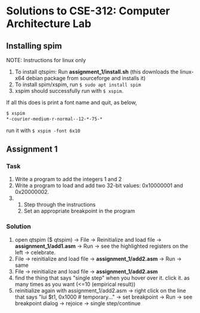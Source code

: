 # Solutions to CSE-312: Computer Architecture Lab

## Installing spim
NOTE: Instructions for linux only
1. To install qtspim: Run **assignment\_1/install.sh** (this downloads the linux-x64 debian package from sourceforge and installs it)
2. To install spim/xspim, run `$ sudo apt install spim`
3. xspim should successfully run with `$ xspim`.

If all this does is print a font name and quit, as below,
```bash
$ xspim
*-courier-medium-r-normal--12-*-75-*
```
run it with `$ xspim -font 6x10`

## Assignment 1

### Task
1. Write a program to add the integers 1 and 2
2. Write a program to load and add two 32-bit values: 0x10000001 and 0x20000002.
3.
   1. Step through the instructions  
   2. Set an appropriate breakpoint in the program

### Solution
1. open qtspim ($ qtspim) -> File -> Reinitialize and load file -> **assignment\_1/add1.asm** -> Run ->  see the highlighted registers on the left -> celebrate.
2. File -> reinitialize and load file -> **assignment\_1/add2.asm** -> Run -> same
3. File -> reinitialize and load file ->  **assignment\_1/add2.asm**
  1. find the thing that says "single step" when you hover over it. click it. as many times as you want (<=10 (empirical result))
  2. reinitialize again with assignment\_1/add2.asm -> right click on the line that says "lui $t1, 0x1000 # temporary..." -> set breakpoint -> Run -> see breakpoint dialog -> rejoice -> single step/continue
